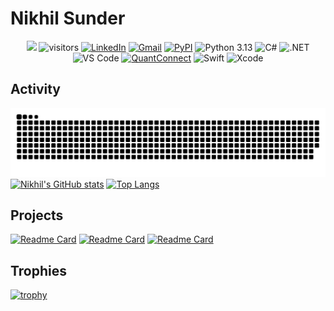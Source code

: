 # Nikhil Sunder

<!--   my-icons -->
<p align="center">
    <a href="https://github.com/nikhilxsunder/nikhilxsunder"><img src="https://img.shields.io/badge/status-updating-brightgreen.svg"></a>
    <img src="https://visitor-badge.laobi.icu/badge?page_id=nikhilxsunder.nikhilxsunder" alt="visitors"/> 
    <a href="https://www.linkedin.com/in/nikhil-sunder"><img src="https://img.shields.io/badge/LinkedIn-0077B5?style=flat&logo=linkedin&logoColor=white" alt="LinkedIn"></a>
    <a href="mailto:nsunder724@gmail.com"><img src="https://img.shields.io/badge/Gmail-D14836?style=flat&logo=gmail&logoColor=white" alt="Gmail"></a>
    <a href="https://pypi.org/user/nikhil.sunder"><img src="https://img.shields.io/badge/PyPI-3776AB?style=flat&logo=pypi&logoColor=white" alt="PyPI"></a>
    <img src="https://img.shields.io/badge/Python-3.13-blue.svg" alt="Python 3.13"/>
    <img src="https://img.shields.io/badge/C%23-239120?style=flat&logo=c-sharp&logoColor=white" alt="C#"/>
    <img src="https://img.shields.io/badge/.NET-512BD4?style=flat&logo=dotnet&logoColor=white" alt=".NET"/>
    <img src="https://img.shields.io/badge/VS%20Code-007ACC?style=flat&logo=visual-studio-code&logoColor=white" alt="VS Code"/>
    <a href="https://www.quantconnect.com/"><img src="https://img.shields.io/badge/QuantConnect-000000?style=flat&logo=quantconnect&logoColor=white" alt="QuantConnect"></a>
    <img src="https://img.shields.io/badge/Swift-FA7343?style=flat&logo=swift&logoColor=white" alt="Swift"/>
    <img src="https://img.shields.io/badge/Xcode-1575F9?style=flat&logo=xcode&logoColor=white" alt="Xcode"/>
</p>

## Activity
<!-- dark snake -->
![nikhilxsunder's github activity graph](https://raw.githubusercontent.com/nikhilxsunder/nikhilxsunder/output/github-contribution-grid-snake-dark.svg)
[![Nikhil's GitHub stats](https://github-readme-stats.vercel.app/api?username=nikhilxsunder&show_icons=true&theme=tokyonight&rank_icon=github)](https://github.com/anuraghazra/github-readme-stats)
[![Top Langs](https://github-readme-stats.vercel.app/api/top-langs/?username=nikhilxsunder&show_icons=true&theme=tokyonight&layout=donut)](https://github.com/anuraghazra/github-readme-stats)

## Projects
[![Readme Card](https://github-readme-stats.vercel.app/api/pin/?username=nikhilxsunder&repo=fedfred&theme=tokyonight)](https://github.com/anuraghazra/github-readme-stats)
[![Readme Card](https://github-readme-stats.vercel.app/api/pin/?username=nikhilxsunder&repo=binance-us&theme=tokyonight)](https://github.com/anuraghazra/github-readme-stats)
[![Readme Card](https://github-readme-stats.vercel.app/api/pin/?username=nikhilxsunder&repo=xcodedemo&theme=tokyonight)](https://github.com/anuraghazra/github-readme-stats)

## Trophies
[![trophy](https://github-profile-trophy.vercel.app/?username=nikhilxsunder&theme=tokyonight)](https://github.com/ryo-ma/github-profile-trophy)